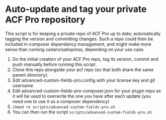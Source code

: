 # Auto-update and tag your private ACF Pro repository

This script is for keeping a private repo of ACF Pro up to date; automatically tagging the version and committing changes.
Such a repo could then be included in composer dependency management, and might make more sense than running cedaro/satispress, depending on your use case.

1. Do the initial creation of your ACF Pro repo, tag its version, commit and push manually before running this script.
2. Clone this repo alongside your acf repo (so that both share the same parent directory).
3. Edit advanced-custom-fields-pro.config with your license key and git username 
4. Edit advanced-custom-fields-pro-composer.json for your plugin repo as it will be used to overwrite the one you have after each update (you need one to use it as a composer dependency)
5. `chmod +x scripts/advanced-custom-fields-pro.sh`
6. You can then run the script `scripts/advanced-custom-fields-pro.sh`

